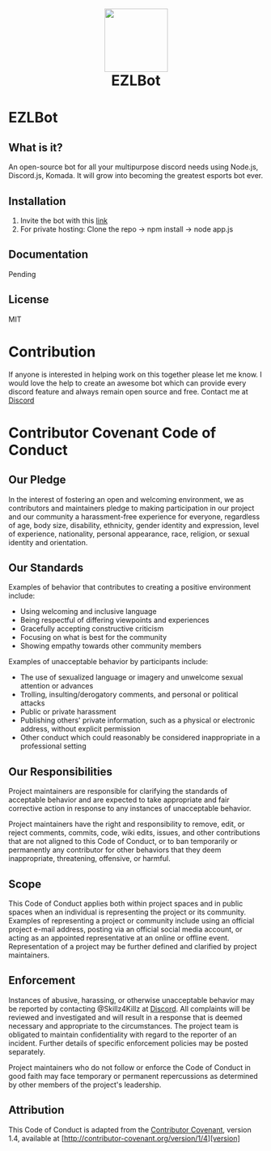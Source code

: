 <h1 align='center' color= 'orange'>
  <a href='https://discord.gg/VHVY7rb' style='border-radius: 50%'><img src='https://cdn.discordapp.com/attachments/282541228904546305/349258881341456384/captains.jpg' width='125px' height='125px'></a>
  <br>
  EZLBot
</h1>

# EZLBot

## What is it?

An open-source bot for all your multipurpose discord needs using Node.js, Discord.js, Komada. It will grow into becoming the greatest esports bot ever.

## Installation

1. Invite the bot with this [link](https://discordapp.com/oauth2/authorize?client_id=334086035808190464&permissions=473967622&scope=bot)
2. For private hosting: Clone the repo -> npm install -> node app.js

## Documentation

Pending

## License

MIT

# Contribution

If anyone is interested in helping work on this together please let me know. I would love the help to create an awesome bot which can provide every discord feature and always remain open source and free. Contact me at [Discord](https://discord.gg/VHVY7rb)

# Contributor Covenant Code of Conduct

## Our Pledge

In the interest of fostering an open and welcoming environment, we as
contributors and maintainers pledge to making participation in our project and
our community a harassment-free experience for everyone, regardless of age, body
size, disability, ethnicity, gender identity and expression, level of experience,
nationality, personal appearance, race, religion, or sexual identity and
orientation.

## Our Standards

Examples of behavior that contributes to creating a positive environment
include:

* Using welcoming and inclusive language
* Being respectful of differing viewpoints and experiences
* Gracefully accepting constructive criticism
* Focusing on what is best for the community
* Showing empathy towards other community members

Examples of unacceptable behavior by participants include:

* The use of sexualized language or imagery and unwelcome sexual attention or
advances
* Trolling, insulting/derogatory comments, and personal or political attacks
* Public or private harassment
* Publishing others' private information, such as a physical or electronic
  address, without explicit permission
* Other conduct which could reasonably be considered inappropriate in a
  professional setting

## Our Responsibilities

Project maintainers are responsible for clarifying the standards of acceptable
behavior and are expected to take appropriate and fair corrective action in
response to any instances of unacceptable behavior.

Project maintainers have the right and responsibility to remove, edit, or
reject comments, commits, code, wiki edits, issues, and other contributions
that are not aligned to this Code of Conduct, or to ban temporarily or
permanently any contributor for other behaviors that they deem inappropriate,
threatening, offensive, or harmful.

## Scope

This Code of Conduct applies both within project spaces and in public spaces
when an individual is representing the project or its community. Examples of
representing a project or community include using an official project e-mail
address, posting via an official social media account, or acting as an appointed
representative at an online or offline event. Representation of a project may be
further defined and clarified by project maintainers.

## Enforcement

Instances of abusive, harassing, or otherwise unacceptable behavior may be
reported by contacting @Skillz4Killz at [Discord](https://discord.gg/VHVY7rb). All
complaints will be reviewed and investigated and will result in a response that
is deemed necessary and appropriate to the circumstances. The project team is
obligated to maintain confidentiality with regard to the reporter of an incident.
Further details of specific enforcement policies may be posted separately.

Project maintainers who do not follow or enforce the Code of Conduct in good
faith may face temporary or permanent repercussions as determined by other
members of the project's leadership.

## Attribution

This Code of Conduct is adapted from the [Contributor Covenant][homepage], version 1.4,
available at [http://contributor-covenant.org/version/1/4][version]

[homepage]: http://contributor-covenant.org
[version]: http://contributor-covenant.org/version/1/4/